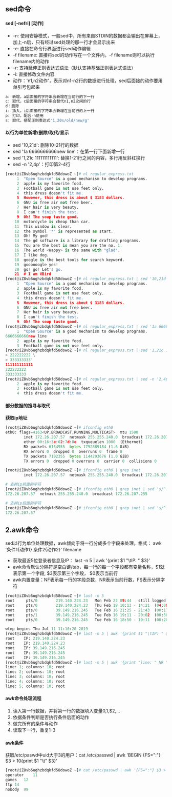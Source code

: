 ## sed命令
#### sed [-nefri] [动作]
* -n: 使用安静模式，一般sed中，所有来自STDIN的数据都会输出在屏幕上，加上-n后，只有经过sed处理的那一行才会显示出来
* -e: 直接在命令行界面进行sed动作编辑
* -f filename: 直接将sed的动作写在一个文件内，-f filename则可以执行filename内的动作
* -r: 支持延伸正则表达式语法（默认支持基础正则表达式语法）
* -i: 直接修改文件内容
* 动作：'n1,n2动作'，表示对n1-n2行的数据进行处理，sed后面接的动作要用单引号包起来
```python
a: 新增，a后面接的字符串会新增在当前行的下一行
c: 取代，c后面接的字符串会替代n1,n2之间的行
d：删除
i: 插入，i后面接的字符串会新增在当前行的上一行
p: 打印，配合-n使用
s: 取代，搭配正则表达式'1,20s/old/new/g'
```

#### 以行为单位新增/删除/取代/显示
* sed '10,21d': 删除10-21行的数据
* sed '1a 6666666666new line'：在第一行下面新增一行
* sed '1,21c 111111111111': 替换1-21行之间的内容，多行用反斜杠换行
* sed -n '2,4p'：打印第2-4行
```python
[root@iZ8vb6ughzbdqkfd58dowoZ ~]# nl regular_express.txt
     1	"Open Source" is a good mechanism to develop programs.
     2	apple is my favorite food.
     3	Football game is not use feet only.
     4	this dress doesn't fit me.
     5	However, this dress is about $ 3183 dollars.
     6	GNU is free air not free beer.
     7	Her hair is very beauty.
     8	I can't finish the test.
     9	Oh! The soup taste good.
    10	motorcycle is cheap than car.
    11	This window is clear.
    12	the symbol '*' is represented as start.
    13	Oh!	My god!
    14	The gd software is a library for drafting programs.
    15	You are the best is mean you are the no. 1.
    16	The world <Happy> is the same with "glad".
    17	I like dog.
    18	google is the best tools for search keyword.
    19	goooooogle yes!
    20	go! go! Let's go.
    21	# I am VBird
[root@iZ8vb6ughzbdqkfd58dowoZ ~]# nl regular_express.txt | sed '10,21d'
     1	"Open Source" is a good mechanism to develop programs.
     2	apple is my favorite food.
     3	Football game is not use feet only.
     4	this dress doesn't fit me.
     5	However, this dress is about $ 3183 dollars.
     6	GNU is free air not free beer.
     7	Her hair is very beauty.
     8	I can't finish the test.
     9	Oh! The soup taste good.
[root@iZ8vb6ughzbdqkfd58dowoZ ~]# nl regular_express.txt | sed '1a 6666666666new line'
     1	"Open Source" is a good mechanism to develop programs.
6666666666new line
     2	apple is my favorite food.
     3	Football game is not use feet only.
[root@iZ8vb6ughzbdqkfd58dowoZ ~]# nl regular_express.txt | sed '1,21c 111111111111 \
> 222222222 \
> 333333333'
111111111111
222222222
333333333
[root@iZ8vb6ughzbdqkfd58dowoZ ~]# nl regular_express.txt | sed -n '2,4p'
     2	apple is my favorite food.
     3	Football game is not use feet only.
     4	this dress doesn't fit me.
```

#### 部分数据的搜寻与取代
**获取ip地址**
```python
[root@iZ8vb6ughzbdqkfd58dowoZ ~]# ifconfig eth0
eth0: flags=4163<UP,BROADCAST,RUNNING,MULTICAST>  mtu 1500
        inet 172.26.207.57  netmask 255.255.240.0  broadcast 172.26.207.255
        ether 00:16:3e:02:7d:8e  txqueuelen 1000  (Ethernet)
        RX packets 6154955  bytes 1792889184 (1.6 GiB)
        RX errors 0  dropped 0  overruns 0  frame 0
        TX packets 7192355  bytes 1144293676 (1.0 GiB)
        TX errors 0  dropped 0 overruns 0  carrier 0  collisions 0

[root@iZ8vb6ughzbdqkfd58dowoZ ~]# ifconfig eth0 | grep inet
        inet 172.26.207.57  netmask 255.255.240.0  broadcast 172.26.207.255

# 去掉ip前面的字符
[root@iZ8vb6ughzbdqkfd58dowoZ ~]# ifconfig eth0 | grep inet | sed 's/^.*inet //g'
172.26.207.57  netmask 255.255.240.0  broadcast 172.26.207.255

# 去掉ip后面的字符
[root@iZ8vb6ughzbdqkfd58dowoZ ~]# ifconfig eth0 | grep inet | sed 's/^.*inet //g' | sed 's/ *netmask.*$//g'
172.26.207.57
```

## 2.awk命令
sed以行为单位处理数据，awk倾向于将一行分成多个字段来处理。格式： awk '条件1{动作1} 条件2{动作2}' filename

* 获取最近5位登录者信息及IP： last -n 5 | awk '{print $1 "\tIP: " $3}'
* awk命令默认分隔符是空白键/tab，每一行的每一个字段都有变量名称，$1就表示第一个字段, $3表示第三个字段， $0表示当前行
* awk内置变量：NF表示每一行的字段总数，NR表示当前行数，FS表示分隔字符

```python
[root@iZ8vb6ughzbdqkfd58dowoZ ~]# last -n 5
root     pts/0        219.140.224.23   Mon Feb 22 09:44   still logged in   
root     pts/0        219.140.224.23   Thu Feb 18 10:13 - 14:21  (04:08)    
root     pts/0        39.149.216.245   Tue Feb 16 21:25 - 21:43  (00:17)    
root     pts/1        39.149.216.245   Tue Feb 16 19:11 - 20:02  (00:50)    
root     pts/0        39.149.216.245   Tue Feb 16 18:50 - 19:11  (00:20)    

wtmp begins Thu Jul 11 11:10:20 2019
[root@iZ8vb6ughzbdqkfd58dowoZ ~]# last -n 5 | awk '{print $1 "\tIP: " $3}'
root	IP: 219.140.224.23
root	IP: 219.140.224.23
root	IP: 39.149.216.245
root	IP: 39.149.216.245
root	IP: 39.149.216.245
[root@iZ8vb6ughzbdqkfd58dowoZ ~]# last -n 5 | awk '{print "line: " NR "; columns: " NF "; "$1}'
line: 1; columns: 10; root
line: 2; columns: 10; root
line: 3; columns: 10; root
line: 4; columns: 10; root
line: 5; columns: 10; root
```

#### awk命令处理流程
1. 读入第一行数据，并将第一行的数据填入变量$0,$1,$2,...
2. 依据条件判断是否执行条件后面的动作
3. 做完所有的条件与动作
4. 读取下一行，重复1-3

#### awk条件
获取/etc/paswd中uid大于3的用户：cat /etc/passwd | awk 'BEGIN {FS=":"} $3 > 10{print $1 "\t" $3}'
```python
[root@iZ8vb6ughzbdqkfd58dowoZ ~]# cat /etc/passwd | awk '{FS=":"} $3 > 10{print $1 "\t" $3} '
operator	11
games	12
ftp	14
nobody	99
```
